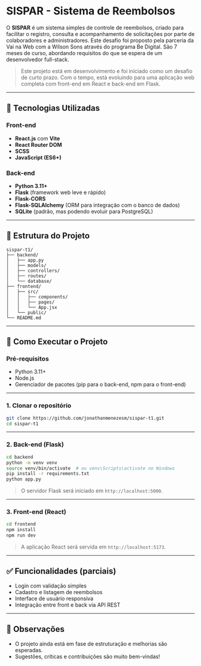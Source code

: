 # SISPAR - Sistema de Reembolsos

O **SISPAR** é um sistema simples de controle de reembolsos, criado para facilitar o registro, consulta e acompanhamento de solicitações por parte de colaboradores e administradores. Este desafio foi proposto pela parceria da Vai na Web com a Wilson Sons através do programa Be Digital. São 7 meses de curso, abordando requisitos do que se espera de um  desenvolvedor full-stack. 

> Este projeto está em desenvolvimento e foi iniciado como um desafio de curto prazo. Com o tempo, está evoluindo para uma aplicação web completa com front-end em React e back-end em Flask.

---

## 🚀 Tecnologias Utilizadas

### Front-end

- **React.js** com **Vite**
- **React Router DOM**
- **SCSS**
- **JavaScript (ES6+)**

### Back-end

- **Python 3.11+**
- **Flask** (framework web leve e rápido)
- **Flask-CORS**
- **Flask-SQLAlchemy** (ORM para integração com o banco de dados)
- **SQLite** (padrão, mas podendo evoluir para PostgreSQL)

---

## 📁 Estrutura do Projeto

```
sispar-t1/
├── backend/
│   ├── app.py
│   ├── models/
│   ├── controllers/
│   ├── routes/
│   └── database/
├── frontend/
│   ├── src/
│   │   ├── components/
│   │   ├── pages/
│   │   └── App.jsx
│   └── public/
└── README.md
```

---

## 🔧 Como Executar o Projeto

### Pré-requisitos

- Python 3.11+
- Node.js
- Gerenciador de pacotes (pip para o back-end, npm para o front-end)

---

### 1. Clonar o repositório

```bash
git clone https://github.com/jonathanmenezesm/sispar-t1.git
cd sispar-t1
```

---

### 2. Back-end (Flask)

```bash
cd backend
python -m venv venv
source venv/bin/activate  # ou venv\Scripts\activate no Windows
pip install -r requirements.txt
python app.py
```

> O servidor Flask será iniciado em `http://localhost:5000`.

---

### 3. Front-end (React)

```bash
cd frontend
npm install
npm run dev
```

> A aplicação React será servida em `http://localhost:5173`.

---

## ✅ Funcionalidades (parciais)

- Login com validação simples
- Cadastro e listagem de reembolsos
- Interface de usuário responsiva
- Integração entre front e back via API REST

---

## 📌 Observações

- O projeto ainda está em fase de estruturação e melhorias são esperadas.
- Sugestões, críticas e contribuições são muito bem-vindas!

